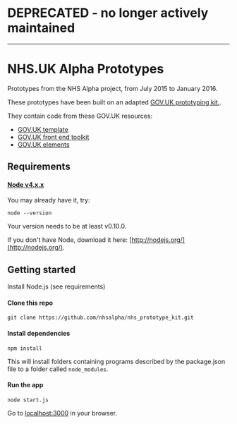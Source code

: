 # **DEPRECATED** - no longer actively maintained

---
# NHS.UK Alpha Prototypes

Prototypes from the NHS Alpha project, from July 2015 to January 2016.

These prototypes have been built on an adapted [GOV.UK prototyping kit.](https://github.com/alphagov/govuk_prototype_kit).

They contain code from these GOV.UK resources:

- [GOV.UK template](https://github.com/alphagov/govuk_template)
- [GOV.UK front end toolkit](https://github.com/alphagov/govuk_frontend_toolkit)
- [GOV.UK elements](https://github.com/alphagov/govuk_elements)

## Requirements

#### [Node v4.x.x](http://nodejs.org/)

You may already have it, try:

```
node --version
```

Your version needs to be at least v0.10.0.

If you don't have Node, download it here: [http://nodejs.org/](http://nodejs.org/).

## Getting started

Install Node.js (see requirements)

#### Clone this repo

```
git clone https://github.com/nhsalpha/nhs_prototype_kit.git

```

#### Install dependencies

```
npm install
```

This will install folders containing programs described by the package.json
file to a folder called `node_modules`.

#### Run the app

```
node start.js
```

Go to [localhost:3000](http://localhost:3000) in your browser.
